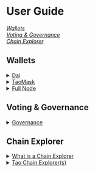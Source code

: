 # User Guide

*[Wallets](#wallets)<br>
[Voting & Governance](#voting--governance)<br>
[Chain Explorer](#chain)*

## Wallets

<details>
<summary>
<a href="http://www.ironspider.ca/format_text/fontstyles.htm">
Dai</a>
</summary>
<p>It's because the details block is html5. If you want to modify it your best bet is using html5. </p>
</details>

<details>
<summary>
<a href="http://www.ironspider.ca/format_text/fontstyles.htm">
TaoMask</a>
</summary>
<p>It's because the details block is html5. If you want to modify it your best bet is using html5. </p>
</details>

<details>
<summary>
<a href="http://www.ironspider.ca/format_text/fontstyles.htm">
Full Node</a>
</summary>
<p>It's because the details block is html5. If you want to modify it your best bet is using html5. </p>
</details>

## Voting & Governance

<details>
<summary>
<a href="http://www.ironspider.ca/format_text/fontstyles.htm">
Governance</a>

</summary>
<p>It's because the details block is html5. If you want to modify it your best bet is using html5. </p>
</details>

## Chain Explorer

<details>
<summary>
<a href="http://www.ironspider.ca/format_text/fontstyles.htm">
What is a Chain Explorer</a>
</summary>
<p>It's because the details block is html5. If you want to modify it your best bet is using html5. </p>
</details>

<details>
<summary>
<a href="http://www.ironspider.ca/format_text/fontstyles.htm">
Tao Chain Explorer(s)</a>
</summary>
<p>It's because the details block is html5. If you want to modify it your best bet is using html5. </p>
</details>

